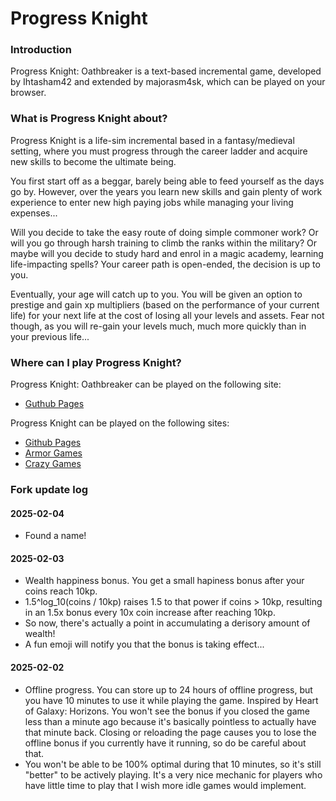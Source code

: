 # Progress Knight

### Introduction
Progress Knight: Oathbreaker is a text-based incremental game, developed by Ihtasham42 and extended by majorasm4sk, which can be played on your browser.

### What is Progress Knight about?
Progress Knight is a life-sim incremental based in a fantasy/medieval setting, where you must progress through the career ladder and acquire new skills to become the ultimate being.

You first start off as a beggar, barely being able to feed yourself as the days go by. However, over the years you learn new skills and gain plenty of work experience to enter new high paying jobs while managing your living expenses...

Will you decide to take the easy route of doing simple commoner work? Or will you go through harsh training to climb the ranks within the military? Or maybe will you decide to study hard and enrol in a magic academy, learning life-impacting spells? Your career path is open-ended, the decision is up to you.

Eventually, your age will catch up to you. You will be given an option to prestige and gain xp multipliers (based on the performance of your current life) for your next life at the cost of losing all your levels and assets. Fear not though, as you will re-gain your levels much, much more quickly than in your previous life...

### Where can I play Progress Knight?
Progress Knight: Oathbreaker can be played on the following site: 
- [Guthub Pages](https://majorasm4sk.github.io/progress-knight/)

Progress Knight can be played on the following sites:  
- [Github Pages](https://ihtasham42.github.io/progress-knight/)  
- [Armor Games](https://armorgames.com/progress-knight-game/19095)
- [Crazy Games](https://www.crazygames.com/game/progress-knight)

### Fork update log

#### 2025-02-04
- Found a name!

#### 2025-02-03

- Wealth happiness bonus. You get a small hapiness bonus after your coins reach 10kp.
- 1.5^log_10(coins / 10kp) raises 1.5 to that power if coins > 10kp, resulting in an 1.5x bonus every 10x coin increase after reaching 10kp.
- So now, there's actually a point in accumulating a derisory amount of wealth!
- A fun emoji will notify you that the bonus is taking effect...

#### 2025-02-02

- Offline progress. You can store up to 24 hours of offline progress, but you have 10 minutes to use it while playing the game. Inspired by Heart of Galaxy: Horizons. You won't see the bonus if you closed the game less than a minute ago because it's basically pointless to actually have that minute back. Closing or reloading the page causes you to lose the offline bonus if you currently have it running, so do be careful about that.
- You won't be able to be 100% optimal during that 10 minutes, so it's still "better" to be actively playing. It's a very nice mechanic for players who have little time to play that I wish more idle games would implement.